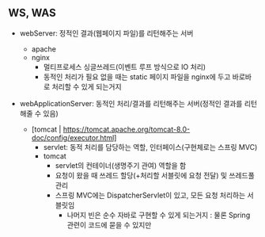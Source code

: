 ## WS, WAS

- webServer: 정적인 결과(웹페이지 파일)를 리턴해주는 서버
    - apache
    - nginx
        - 멀티프로세스 싱글쓰레드(이벤트 루프 방식으로 IO 처리)
        - 동적인 처리가 필요 없을 때는 static 페이지 파일을 nginx에 두고 바로바로 처리할 수 있게 되는거지

- webApplicationServer: 동적인 처리/결과를 리턴해주는 서버(정적인 결과를 리턴해줄 수 있음)
    - [tomcat | https://tomcat.apache.org/tomcat-8.0-doc/config/executor.html]
        - servlet: 동적 처리를 담당하는 역할, 인터페이스(구현체로는 스프링 MVC)
        - tomcat
            - servlet의 컨테이너(생명주기 관여) 역할을 함
            - 요청이 왔을 때 쓰레드 할당(+처리할 서블릿에 요청 전달) 및 쓰레드풀 관리
            - 스프링 MVC에는 DispatcherServlet이 있고, 모든 요청 처리하는 서블릿임
                - 나머지 빈은 순수 자바로 구현할 수 있게 되는거지 : 물론 Spring 관련이 코드에 묻을 수 있지만